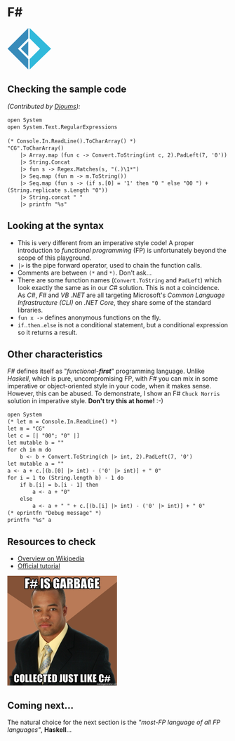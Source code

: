 # F#

![F#](../pic/F-sharp.png)

## Checking the sample code

_(Contributed by [Djoums](https://www.codingame.com/profile/f0b5a892e52b5ec167931b7bdf52eb982136521)):_

```F# runnable
open System
open System.Text.RegularExpressions

(* Console.In.ReadLine().ToCharArray() *)
"CG".ToCharArray()
    |> Array.map (fun c -> Convert.ToString(int c, 2).PadLeft(7, '0'))
    |> String.Concat
    |> fun s -> Regex.Matches(s, "(.)\1*")
    |> Seq.map (fun m -> m.ToString())
    |> Seq.map (fun s -> (if s.[0] = '1' then "0 " else "00 ") + (String.replicate s.Length "0"))
    |> String.concat " "
    |> printfn "%s"
```

## Looking at the syntax

- This is very different from an imperative style code! A proper introduction to _functional programming_ (FP) is unfortunately beyond the scope of this playground.
- `|>` is the pipe forward operator, used to chain the function calls.
- Comments are between `(*` and `*)`. Don't ask...
- There are some function names (`Convert.ToString` and `PadLeft`) which look exactly the same as in our _C#_ solution. This is not a coincidence. As _C#_, _F#_ and _VB .NET_ are all targeting Microsoft's _Common Language Infrastructure (CLI)_ on _.NET Core_, they share some of the standard libraries.
- `fun x ->` defines anonymous functions on the fly.
- `if`..`then`..`else` is not a conditional statement, but a conditional expression so it returns a result.

## Other characteristics

_F#_ defines itself as "_functional-**first**_" programming language. Unlike _Haskell_, which is pure, uncompromising FP, with _F#_ you can mix in some imperative or object-oriented style in your code, when it makes sense.
However, this can be abused. To demonstrate, I show an F# `Chuck Norris` solution in imperative style. **Don't try this at home!** :-)

```F# runnable
open System
(* let m = Console.In.ReadLine() *)
let m = "CG"
let c = [| "00"; "0" |]
let mutable b = ""
for ch in m do
    b <- b + Convert.ToString(ch |> int, 2).PadLeft(7, '0')
let mutable a = ""
a <- a + c.[(b.[0] |> int) - ('0' |> int)] + " 0"
for i = 1 to (String.length b) - 1 do
    if b.[i] = b.[i - 1] then
        a <- a + "0"
    else
        a <- a + " " + c.[(b.[i] |> int) - ('0' |> int)] + " 0"
(* eprintfn "Debug message" *)
printfn "%s" a
```

## Resources to check

- [Overview on Wikipedia](https://en.wikipedia.org/wiki/F_Sharp_(programming_language))
- [Official tutorial](https://fsharp.org/learn/index.html)

![Meme](../pic/meme_fs.png)

## Coming next...

The natural choice for the next section is the _"most-FP language of all FP languages"_, **Haskell**...
